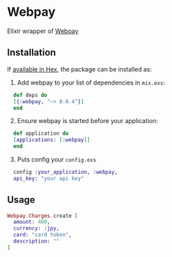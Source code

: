 # Webpay

Elixir wrapper of [Webpay](https://webpay.jp)

## Installation

If [available in Hex](https://hex.pm/docs/publish), the package can be installed as:

  1. Add webpay to your list of dependencies in `mix.exs`:

```elixir
  def deps do
  [{:webpay, "~> 0.0.4"}]
  end
```

  2. Ensure webpay is started before your application:

```elixir
  def application do
  [applications: [:webpay]]
  end
```

  3. Puts config your `config.exs`

```elixir
  config :your_application, :webpay,
  api_key: "your api key"
```

## Usage

```elixir
Webpay.Charges.create [
  amount: 400,
  currency: :jpy,
  card: "card token",
  description: ""
]
```
